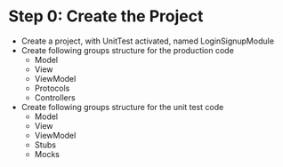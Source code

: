 # Step 0: Create the Project

- Create a project, with UnitTest activated, named LoginSignupModule
- Create following groups structure for the production code
  - Model
  - View
  - ViewModel
  - Protocols
  - Controllers
- Create following groups structure for the unit test code
  - Model
  - View
  - ViewModel
  - Stubs
  - Mocks 


